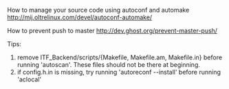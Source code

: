 How to manage your source code using autoconf and automake
http://mij.oltrelinux.com/devel/autoconf-automake/

How to prevent push to master
http://dev.ghost.org/prevent-master-push/

Tips:
  1. remove ITF_Backend/scripts/{Makefile, Makefile.am, Makefile.in} before running 'autoscan'. These files should not be there at beginning.
  2. if config.h.in is missing, try running 'autoreconf --install' before running 'aclocal'